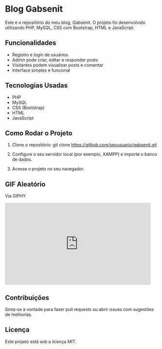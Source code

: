 # Blog Gabsenit

Este é o repositório do meu blog, Gabsenit. O projeto foi desenvolvido utilizando PHP, MySQL, CSS com Bootstrap, HTML e JavaScript.

## Funcionalidades
- Registro e login de usuários
- Admin pode criar, editar e responder posts
- Visitantes podem visualizar posts e comentar
- Interface simples e funcional

## Tecnologias Usadas
- PHP
- MySQL
- CSS (Bootstrap)
- HTML
- JavaScript

## Como Rodar o Projeto
1. Clone o repositório:
git clone https://github.com/seuusuario/gabsenit.git

2. Configure o seu servidor local (por exemplo, XAMPP) e importe o banco de dados.

3. Acesse o projeto no seu navegador.

## GIF Aleatório
Via GIPHY

<iframe src="https://giphy.com/embed/4OV1bLOIWwIXRxpXlN" width="480" height="270" frameborder="0" allow="autoplay; encrypted-media" allowfullscreen></iframe>

## Contribuições
Sinta-se à vontade para fazer pull requests ou abrir issues com sugestões de melhorias.

## Licença
Este projeto está sob a licença MIT.
